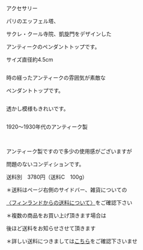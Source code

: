 <link rel="stylesheet" type="text/css" href="/assets/css/styles.css">

アクセサリー

パリのエッフェル塔、

サクレ・クール寺院、凱旋門をデザインした

アンティークのペンダントトップです。

サイズ直径約4.5cm

<img alt="" src="http://blog.cnobi.jp/v1/blog/user/71e35865e9e62f3f9d70420d6124d2ab/1503581459"/> 

時の経ったアンティークの雰囲気が素敵な

ペンダントトップです。 

<img alt="" src="http://blog.cnobi.jp/v1/blog/user/71e35865e9e62f3f9d70420d6124d2ab/1503581460"/>

透かし模様もきれいです。 

<img alt="" src="http://blog.cnobi.jp/v1/blog/user/71e35865e9e62f3f9d70420d6124d2ab/1503581461"/> 

1920〜1930年代のアンティーク製

<img alt="" src="http://blog.cnobi.jp/v1/blog/user/71e35865e9e62f3f9d70420d6124d2ab/1503581462"/> 

<img alt="" src="http://blog.cnobi.jp/v1/blog/user/71e35865e9e62f3f9d70420d6124d2ab/1503581463"/> 

アンティーク製ですので多少の使用感がございますが

問題のないコンディションです。

送料別　3780円（送料C　100g）

＊送料はページ右側のサイドバー、雑貨についての

[〈フィンランドからの送料について〉](https://dkzakka.github.io/2005/03/31/雑貨について.html)をご確認下さい

＊複数の商品をお買い上げ頂きます場合は 

後ほど送料をお知らせさせて頂きます

＊詳しい送料につきましては[こちら](http://dkzakka.blog.shinobi.jp/Entry/3385/)をご確認下さいませ
